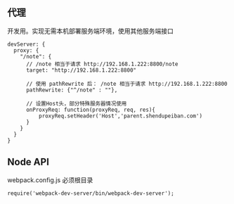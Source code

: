 
## 代理

开发用。实现无需本机部署服务端环境，使用其他服务端接口


```
devServer: {
  proxy: {
    "/note": {
      // /note 相当于请求 http://192.168.1.222:8800/note
      target: "http://192.168.1.222:8800"
      
      // 使用 pathRewrite 后： /note 相当于请求 http://192.168.1.222:8800
      pathRewrite: {"^/note" : ""},
      
      // 设置Host头，部分特殊服务器情况使用
      onProxyReq: function(proxyReq, req, res){
          proxyReq.setHeader('Host','parent.shendupeiban.com')
      }
    }
  }
}

```

## Node API

webpack.config.js 必须根目录

```
require('webpack-dev-server/bin/webpack-dev-server');

```